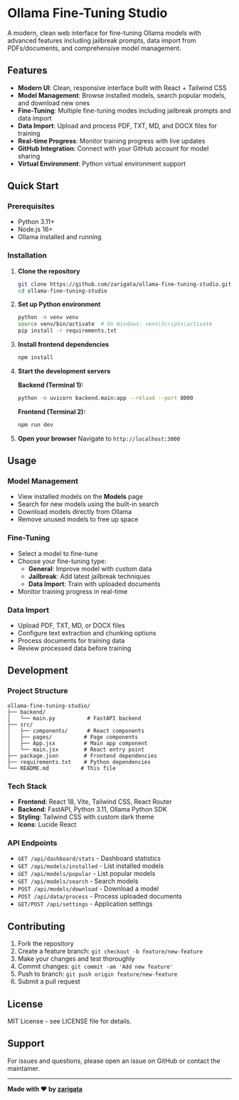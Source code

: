 # Ollama Fine-Tuning Studio

A modern, clean web interface for fine-tuning Ollama models with advanced features including jailbreak prompts, data import from PDFs/documents, and comprehensive model management.

## Features

- **Modern UI**: Clean, responsive interface built with React + Tailwind CSS
- **Model Management**: Browse installed models, search popular models, and download new ones
- **Fine-Tuning**: Multiple fine-tuning modes including jailbreak prompts and data import
- **Data Import**: Upload and process PDF, TXT, MD, and DOCX files for training
- **Real-time Progress**: Monitor training progress with live updates
- **GitHub Integration**: Connect with your GitHub account for model sharing
- **Virtual Environment**: Python virtual environment support

## Quick Start

### Prerequisites
- Python 3.11+
- Node.js 16+
- Ollama installed and running

### Installation

1. **Clone the repository**
   ```bash
   git clone https://github.com/zarigata/ollama-fine-tuning-studio.git
   cd ollama-fine-tuning-studio
   ```

2. **Set up Python environment**
   ```bash
   python -m venv venv
   source venv/bin/activate  # On Windows: venv\Scripts\activate
   pip install -r requirements.txt
   ```

3. **Install frontend dependencies**
   ```bash
   npm install
   ```

4. **Start the development servers**

   **Backend (Terminal 1):**
   ```bash
   python -m uvicorn backend.main:app --reload --port 8000
   ```

   **Frontend (Terminal 2):**
   ```bash
   npm run dev
   ```

5. **Open your browser**
   Navigate to `http://localhost:3000`

## Usage

### Model Management
- View installed models on the **Models** page
- Search for new models using the built-in search
- Download models directly from Ollama
- Remove unused models to free up space

### Fine-Tuning
- Select a model to fine-tune
- Choose your fine-tuning type:
  - **General**: Improve model with custom data
  - **Jailbreak**: Add latest jailbreak techniques
  - **Data Import**: Train with uploaded documents
- Monitor training progress in real-time

### Data Import
- Upload PDF, TXT, MD, or DOCX files
- Configure text extraction and chunking options
- Process documents for training data
- Review processed data before training

## Development

### Project Structure
```
ollama-fine-tuning-studio/
├── backend/
│   └── main.py          # FastAPI backend
├── src/
│   ├── components/      # React components
│   ├── pages/          # Page components
│   ├── App.jsx         # Main app component
│   └── main.jsx        # React entry point
├── package.json        # Frontend dependencies
├── requirements.txt    # Python dependencies
└── README.md          # This file
```

### Tech Stack
- **Frontend**: React 18, Vite, Tailwind CSS, React Router
- **Backend**: FastAPI, Python 3.11, Ollama Python SDK
- **Styling**: Tailwind CSS with custom dark theme
- **Icons**: Lucide React

### API Endpoints
- `GET /api/dashboard/stats` - Dashboard statistics
- `GET /api/models/installed` - List installed models
- `GET /api/models/popular` - List popular models
- `GET /api/models/search` - Search models
- `POST /api/models/download` - Download a model
- `POST /api/data/process` - Process uploaded documents
- `GET/POST /api/settings` - Application settings

## Contributing

1. Fork the repository
2. Create a feature branch: `git checkout -b feature/new-feature`
3. Make your changes and test thoroughly
4. Commit changes: `git commit -am 'Add new feature'`
5. Push to branch: `git push origin feature/new-feature`
6. Submit a pull request

## License

MIT License - see LICENSE file for details.

## Support

For issues and questions, please open an issue on GitHub or contact the maintainer.

---

**Made with ❤️ by [zarigata](https://github.com/zarigata)**
